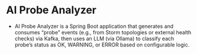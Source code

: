 # **AI Probe Analyzer**
- AI Probe Analyzer is a Spring Boot application that generates and consumes “probe” events (e.g., from Storm topologies or external health checks) via Kafka, then uses an LLM (via Ollama) to classify each probe’s status as OK, WARNING, or ERROR based on configurable logic.
